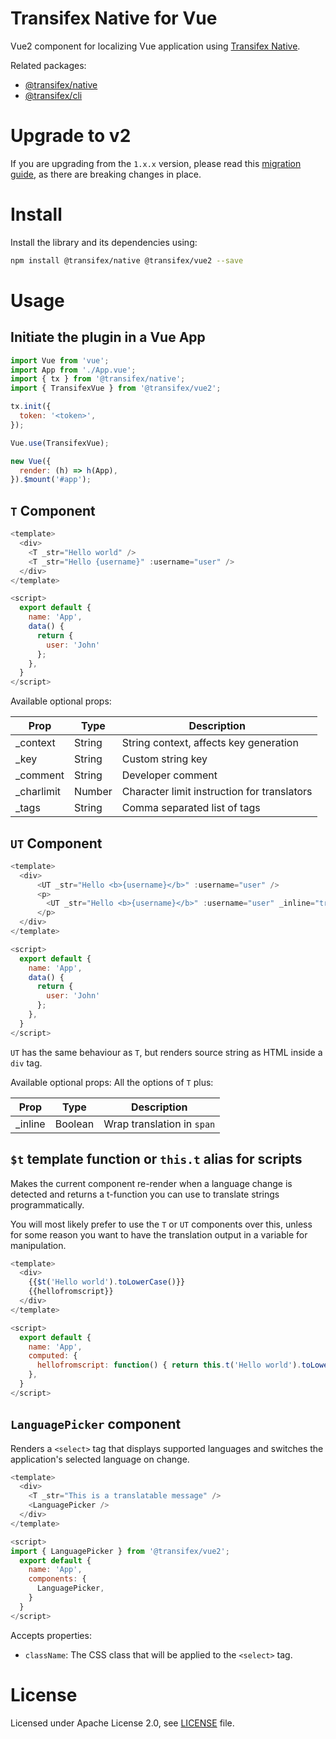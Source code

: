 # Transifex Native for Vue

Vue2 component for localizing Vue application using
[Transifex Native](https://www.transifex.com/native/).

Related packages:
- [@transifex/native](https://www.npmjs.com/package/@transifex/native)
- [@transifex/cli](https://www.npmjs.com/package/@transifex/cli)

# Upgrade to v2

If you are upgrading from the `1.x.x` version, please read this [migration guide](https://github.com/transifex/transifex-javascript/blob/HEAD/UPGRADE_TO_V2.md), as there are breaking changes in place.


# Install

Install the library and its dependencies using:

```sh
npm install @transifex/native @transifex/vue2 --save
```

# Usage

## Initiate the plugin in a Vue App

```javascript
import Vue from 'vue';
import App from './App.vue';
import { tx } from '@transifex/native';
import { TransifexVue } from '@transifex/vue2';

tx.init({
  token: '<token>',
});

Vue.use(TransifexVue);

new Vue({
  render: (h) => h(App),
}).$mount('#app');
```


## `T` Component

```javascript
<template>
  <div>
    <T _str="Hello world" />
    <T _str="Hello {username}" :username="user" />
  </div>
</template>

<script>
  export default {
    name: 'App',
    data() {
      return {
        user: 'John'
      };
    },
  }
</script>
```

Available optional props:

| Prop       | Type   | Description                                 |
|------------|--------|---------------------------------------------|
| _context   | String | String context, affects key generation      |
| _key       | String | Custom string key                           |
| _comment   | String | Developer comment                           |
| _charlimit | Number | Character limit instruction for translators |
| _tags      | String | Comma separated list of tags                |


## `UT` Component

```javascript
<template>
  <div>
      <UT _str="Hello <b>{username}</b>" :username="user" />
      <p>
        <UT _str="Hello <b>{username}</b>" :username="user" _inline="true" />
      </p>
  </div>
</template>

<script>
  export default {
    name: 'App',
    data() {
      return {
        user: 'John'
      };
    },
  }
</script>
```

`UT` has the same behaviour as `T`, but renders source string as HTML inside a
`div` tag.

Available optional props: All the options of `T` plus:

| Prop    | Type    | Description                                     |
|---------|---------|-------------------------------------------------|
| _inline | Boolean | Wrap translation in `span` |

## `$t` template function or `this.t` alias for scripts

Makes the current component re-render when a language change is detected and
returns a t-function you can use to translate strings programmatically.

You will most likely prefer to use the `T` or `UT` components over this, unless
for some reason you want to have the translation output in a variable for
manipulation.

```javascript
<template>
  <div>
    {{$t('Hello world').toLowerCase()}}
    {{hellofromscript}}
  </div>
</template>

<script>
  export default {
    name: 'App',
    computed: {
      hellofromscript: function() { return this.t('Hello world').toLowerCase() },
    },
  }
</script>

```

## `LanguagePicker` component

Renders a `<select>` tag that displays supported languages and switches the
application's selected language on change.

```javascript
<template>
  <div>
    <T _str="This is a translatable message" />
    <LanguagePicker />
  </div>
</template>

<script>
import { LanguagePicker } from '@transifex/vue2';
  export default {
    name: 'App',
    components: {
      LanguagePicker,
    }
  }
</script>
```

Accepts properties:

- `className`: The CSS class that will be applied to the `<select>` tag.

# License

Licensed under Apache License 2.0, see [LICENSE](https://github.com/transifex/transifex-javascript/blob/HEAD/LICENSE) file.

